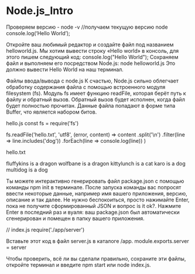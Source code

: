 # Node.js_Intro
Проверяем версию -  node -v //получаем текущую версию
node 
console.log(‘Hello World’); 

Откройте ваш любимый редактор и создайте файл под названием helloworld.js. Мы хотим вывести строку «Hello world» в консоль, для этого пишем следующий код:
console.log("Hello World");
Сохраняем файл и выполняем его посредством Node.js:
node helloworld.js
Это должно вывести Hello World на наш терминал.

Файлы ввода/вывода с node.js
К счастью, Node.js сильно облегчает обработку содержания файла с помощью встроенного модуля filesystem (fs). Модуль fs имеет функцию readFile, которая берёт путь к файлу и обратный вызов. Обратный вызов будет исполнен, когда файл будет полностью прочитан. Данные файла попадают в форме типа Buffer, что является набором битов. 

hello.js
const fs = require('fs')

fs.readFile('hello.txt', 'utf8', (error, content) =>
  content
    .split('\n')
    .filter(line => line.includes('dog'))
    .forEach(line => console.log(line))
)

hello.txt

fluffykins is a dragon
wolfbane is a dragon
kittylunch is a cat
karo is a dog
multidog is a dog

Ты можете интерактивно генерировать файл package.json с помощью команды npm init в терминале. После запуска команды вас попросят ввести некоторые данные, например имя вашего приложения, версию, описание и так далее. Не нужно беспокоиться, просто нажимайте Enter, пока не получите сформированный JSON и вопрос is it ok?. Нажмите Enter в последний раз и вуаля: ваш package.json был автоматически сгенерирован и помещен в папку вашего приложения.


// index.js
require('./app/server')

Вставьте этот код в файл server.js в каталоге /app.
module.exports.server = server

Чтобы проверить, всё ли вы сделали правильно, сохраните эти файлы, откройте терминал и введите npm start или node index.js.


